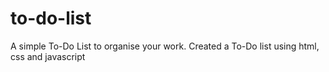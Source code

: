 # to-do-list
A simple To-Do List to organise your work.
Created a To-Do list using html, css and javascript
